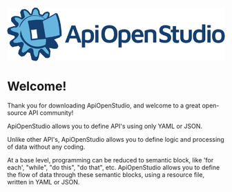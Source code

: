 ![logo][logo]

Welcome!
========

Thank you for downloading ApiOpenStudio, and welcome to a great open-source API community!

ApiOpenStudio allows you to define API's using only YAML or JSON.

Unlike other API's, ApiOpenStudio allows you to define logic and processing of data without any coding.

At a base level, programming can be reduced to semantic block, like 'for each', "while", "do this", "do that", etc.
ApiOpenStudio allows you to define the flow of data through these semantic blocks, using a resource file, written in YAML or JSON.

[logo]: images/api_open_studio_logo_name_colour.png